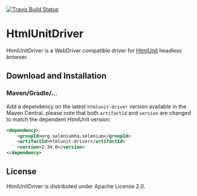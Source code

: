 [![Travis Build Status](https://travis-ci.org/SeleniumHQ/htmlunit-driver.svg?branch=master)](https://travis-ci.org/SeleniumHQ/htmlunit-driver/)

# HtmlUnitDriver

HtmlUnitDriver is a WebDriver compatible driver for [HtmlUnit](http://htmlunit.sourceforge.net/) headless browser.

## Download and Installation

### Maven/Gradle/...

Add a dependency on the latest `htmlunit-driver` version available in the Maven Central, please note that both `artifactId` and `version` are changed to match the dependent HtmlUnit version:

```xml
<dependency>
    <groupId>org.seleniumhq.selenium</groupId>
    <artifactId>htmlunit-driver</artifactId>
    <version>2.34.0</version>
</dependency>
```

## License

HtmlUnitDriver is distributed under Apache License 2.0.
